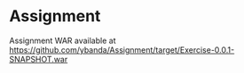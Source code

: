 # Assignment
Assignment WAR available at https://github.com/ybanda/Assignment/target/Exercise-0.0.1-SNAPSHOT.war

